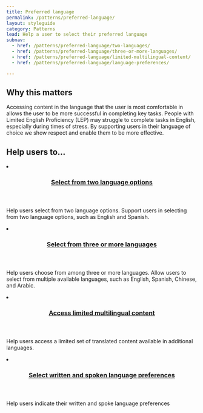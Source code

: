 ```yaml
---
title: Preferred language
permalink: /patterns/preferred-language/
layout: styleguide
category: Patterns
lead: Help a user to select their preferred language
subnav:
  - href: /patterns/preferred-language/two-languages/
  - href: /patterns/preferred-language/three-or-more-languages/
  - href: /patterns/preferred-language/limited-multilingual-content/
  - href: /patterns/preferred-language/language-preferences/

---
```

## Why this matters
Accessing content in the language that the user is most comfortable in allows the user to be more successful in completing key tasks. People with Limited English Proficiency (LEP) may struggle to complete tasks in English, especially during times of stress. By supporting users in their language of choice we show respect and enable them to be more effective.

## Help users to...
<div class="usa-card-group flex-row margin-top-2">
  <li
  class="usa-card site-component-card grid-col-4 tablet:grid-col-4 margin-bottom-2"
  role="region"
  aria-atomic="true"
  aria-label="Visit Toggle"
  data-meta="Visit Toggle">
    <div class="usa-card__container">
      <header class="usa-card__header">
        <h3 class="usa-card__heading font-lang-lg"><a href="{{ site.baseurl }}/patterns/select-language/two-languages/">Select from <strong>two language options</strong></a></h3>
      </header>
      <div class="usa-card__body font-lang-sm">
        <p>Help users select from two language options. Support users in selecting from two language options, such as English and Spanish.</p>
      </div>
    </div>
  </li>
  <li
  class="usa-card site-component-card grid-col-4 tablet:grid-col-4 margin-bottom-2"
  role="region"
  aria-atomic="true"
  aria-label="Visit Toggle"
  data-meta="Visit Toggle">
    <div class="usa-card__container">
      <header class="usa-card__header">
        <h3 class="usa-card__heading font-lang-lg"><a href="{{ site.baseurl }}/patterns/select-language/three-or-more-languages/">Select from <strong>three or more languages</strong></a></h3>
      </header>
      <div class="usa-card__body font-lang-sm">
        <p>Help users choose from among three or more languages. Allow users to select from multiple available languages, such as English, Spanish, Chinese, and Arabic.</p>
      </div>
    </div>
  </li>
  <li
  class="usa-card site-component-card grid-col-4 tablet:grid-col-4 margin-bottom-2"
  role="region"
  aria-atomic="true"
  aria-label="Visit Toggle"
  data-meta="Visit Toggle">
    <div class="usa-card__container">
      <header class="usa-card__header">
        <h3 class="usa-card__heading font-lang-lg"><a href="{{ site.baseurl }}/patterns/select-language/limited-multilingual-content/">Access <strong>limited multilingual content</strong></a></h3>
      </header>
      <div class="usa-card__body font-lang-sm">
        <p>Help users access a limited set of translated content available in additional languages.</p>
      </div>
    </div>
  </li>
  <li
  class="usa-card site-component-card grid-col-4 tablet:grid-col-4 margin-bottom-2"
  role="region"
  aria-atomic="true"
  aria-label="Visit Toggle"
  data-meta="Visit Toggle">
    <div class="usa-card__container">
      <header class="usa-card__header">
        <h3 class="usa-card__heading font-lang-lg"><a href="{{ site.baseurl }}/patterns/select-language/language-preferences/">Select <strong>written and spoken language preferences</strong></a></h3>
      </header>
      <div class="usa-card__body font-lang-sm">
        <p>Help users indicate their written and spoke language preferences</p>
      </div>
    </div>
  </li>
</div>